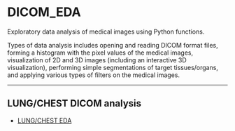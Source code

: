 # DICOM_EDA
Exploratory data analysis of medical images using Python functions. 

Types of data analysis includes opening and reading DICOM format files, forming a histogram with the pixel values of the medical images, visualization of 2D and 3D images (including an interactive 3D visualization), performing simple segmentations of target tissues/organs, and applying various types of filters on the medical images.

---

## LUNG/CHEST DICOM analysis
* [LUNG/CHEST EDA](https://github.com/jlee92603/DICOM_EDA/blob/main/chest_lung_images.ipynb)
